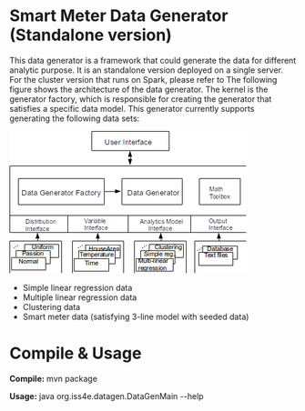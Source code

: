 Smart Meter Data Generator (Standalone version)
======================
This data generator is a framework that could generate the data for different analytic purpose. It is an standalone version deployed on a single server. For the cluster version that runs on Spark, please refer to 
The following figure shows the architecture of the data generator. The kernel is the generator factory, which is responsible for creating the generator that satisfies a specific data model. This generator currently supports generating the following data sets:

![Data Generator Architecutre](architecture.png "Data generator")

* Simple linear regression data
* Multiple linear regression data
* Clustering data
* Smart meter data (satisfying 3-line model with seeded data)

Compile & Usage
=====================
**Compile:** mvn package

**Usage:** java org.iss4e.datagen.DataGenMain --help
